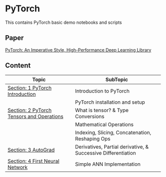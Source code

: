 # PyTorch
This contains PyTorch basic demo notebooks and scripts

## Paper
[PyTorch: An Imperative Style, High-Performance Deep Learning Library](https://arxiv.org/abs/1912.01703)

## Content

|Topic|SubTopic|
|-|-|
|[Section: 1 PyTorch Introduction](./Section_001_PyTorch_Introduction/) | Introduction to PyTorch |
|| PyTorch installation and setup |
|[Section: 2 PyTorch Tensors and Operations](./Section_002_PyTorch_Tensors_and_Operations/) | What is tensor? & Type Conversions|
|| Mathematical Operations |
|| Indexing, Slicing, Concatenation, Reshaping Ops |
|[Section: 3 AutoGrad](./Section_003_AutoGrad/) | Derivatives, Partial derivative, & Successive Differentiation |
|[Section: 4 First Neural Network](./Section_004_PyTorch_First_NN/) | Simple ANN Implementation |